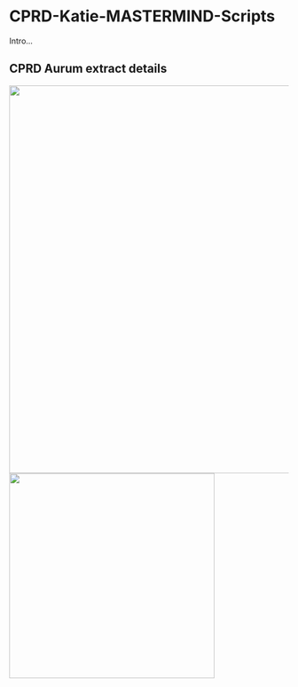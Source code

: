 # CPRD-Katie-MASTERMIND-Scripts

Intro...

## CPRD Aurum extract details

<img src="https://github.com/Exeter-Diabetes/CPRD-Katie-MASTERMIND-Scripts/blob/main/Extract-details/download_details1.PNG" width="700">
<img src="https://github.com/Exeter-Diabetes/CPRD-Katie-MASTERMIND-Scripts/blob/main/Extract-details/download_details2.PNG" width="370">
